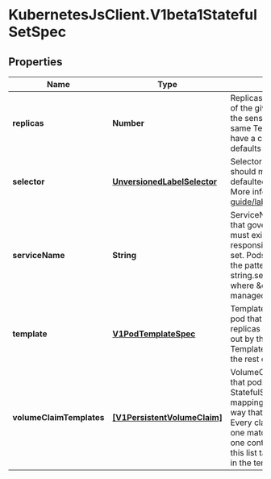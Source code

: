 # KubernetesJsClient.V1beta1StatefulSetSpec

## Properties
Name | Type | Description | Notes
------------ | ------------- | ------------- | -------------
**replicas** | **Number** | Replicas is the desired number of replicas of the given Template. These are replicas in the sense that they are instantiations of the same Template, but individual replicas also have a consistent identity. If unspecified, defaults to 1. | [optional] 
**selector** | [**UnversionedLabelSelector**](UnversionedLabelSelector.md) | Selector is a label query over pods that should match the replica count. If empty, defaulted to labels on the pod template. More info: http://kubernetes.io/docs/user-guide/labels#label-selectors | [optional] 
**serviceName** | **String** | ServiceName is the name of the service that governs this StatefulSet. This service must exist before the StatefulSet, and is responsible for the network identity of the set. Pods get DNS/hostnames that follow the pattern: pod-specific-string.serviceName.default.svc.cluster.local where \&quot;pod-specific-string\&quot; is managed by the StatefulSet controller. | 
**template** | [**V1PodTemplateSpec**](V1PodTemplateSpec.md) | Template is the object that describes the pod that will be created if insufficient replicas are detected. Each pod stamped out by the StatefulSet will fulfill this Template, but have a unique identity from the rest of the StatefulSet. | 
**volumeClaimTemplates** | [**[V1PersistentVolumeClaim]**](V1PersistentVolumeClaim.md) | VolumeClaimTemplates is a list of claims that pods are allowed to reference. The StatefulSet controller is responsible for mapping network identities to claims in a way that maintains the identity of a pod. Every claim in this list must have at least one matching (by name) volumeMount in one container in the template. A claim in this list takes precedence over any volumes in the template, with the same name. | [optional] 


